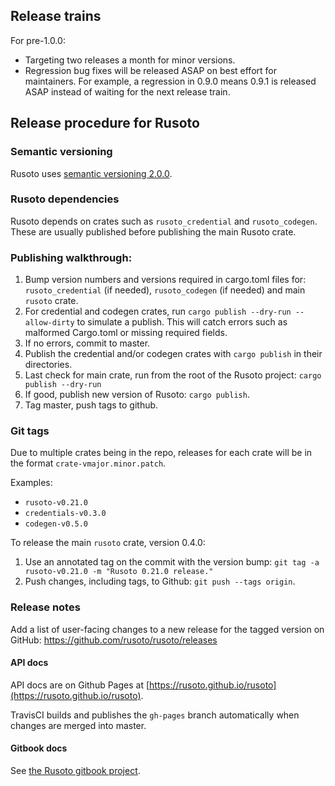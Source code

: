 ## Release trains

For pre-1.0.0:

* Targeting two releases a month for minor versions.
* Regression bug fixes will be released ASAP on best effort for maintainers.  For example, a regression in 0.9.0 means 0.9.1 is released ASAP instead of waiting for the next release train.

## Release procedure for Rusoto

### Semantic versioning

Rusoto uses [semantic versioning 2.0.0](http://semver.org/).

### Rusoto dependencies

Rusoto depends on crates such as `rusoto_credential` and `rusoto_codegen`.  These are usually published before publishing
the main Rusoto crate.

### Publishing walkthrough:

1. Bump version numbers and versions required in cargo.toml files for: `rusoto_credential` (if needed), `rusoto_codegen` (if needed) and main `rusoto` crate.
2. For credential and codegen crates, run `cargo publish --dry-run --allow-dirty` to simulate a publish. This will catch errors such as malformed Cargo.toml or missing required fields.
3. If no errors, commit to master.
4. Publish the credential and/or codegen crates with `cargo publish` in their directories.
5. Last check for main crate, run from the root of the Rusoto project: `cargo publish --dry-run`
6. If good, publish new version of Rusoto: `cargo publish`.
7. Tag master, push tags to github.

### Git tags

Due to multiple crates being in the repo, releases for each crate will be in the format `crate-vmajor.minor.patch`.

Examples:

* `rusoto-v0.21.0`
* `credentials-v0.3.0`
* `codegen-v0.5.0`

To release the main `rusoto` crate, version 0.4.0:

1. Use an annotated tag on the commit with the version bump: `git tag -a rusoto-v0.21.0 -m "Rusoto 0.21.0 release."`
2. Push changes, including tags, to Github: `git push --tags origin`.

### Release notes

Add a list of user-facing changes to a new release for the tagged version on GitHub: https://github.com/rusoto/rusoto/releases

#### API docs

API docs are on Github Pages at [https://rusoto.github.io/rusoto](https://rusoto.github.io/rusoto).

TravisCI builds and publishes the `gh-pages` branch automatically when changes are merged into master.

#### Gitbook docs

See [the Rusoto gitbook project](https://github.com/rusoto/rusoto.github.io).
